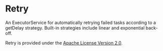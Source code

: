 # Retry
An ExecutorService for automatically retrying failed tasks according to a getDelay strategy. Built-in strategies include linear and exponential back-off.

Retry is provided under the [Apache License Version 2.0](https://www.apache.org/licenses/LICENSE-2.0).
